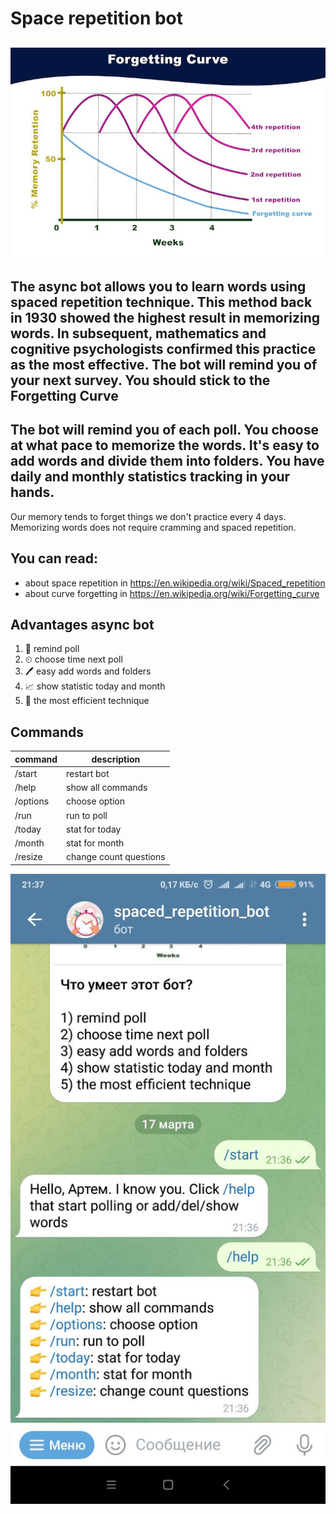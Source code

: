 # Space repetition bot

![forgetting curve](imgs/forgetting%20curve.jpeg "forgetting curve")
---
The async bot allows you to learn words using spaced repetition technique.
This method back in 1930 showed the highest result in memorizing words.
In subsequent, mathematics and cognitive psychologists confirmed this practice as the most effective.
The bot will remind you of your next survey.
You should stick to the Forgetting Curve
---
The bot will remind you of each poll. You choose at what pace to memorize the words.
It's easy to add words and divide them into folders.
You have daily and monthly statistics tracking in your hands.
---
Our memory tends to forget things we don't practice every 4 days.
Memorizing words does not require cramming and spaced repetition.

## You can read:

* about space repetition in https://en.wikipedia.org/wiki/Spaced_repetition
* about curve forgetting in https://en.wikipedia.org/wiki/Forgetting_curve

## Advantages async bot

1) 📨 remind poll
2) ⏲ choose time next poll
3) 🖊 easy add words and folders
4) 📈 show statistic today and month
5) 🧐 the most efficient technique

## Commands

| command  | description            |
|----------|------------------------|
| /start   | restart bot            |
| /help    | show all commands      |
| /options | choose option          |
| /run     | run to poll            |
| /today   | stat for today         |
| /month   | stat for month         |
| /resize  | change count questions |
![screen](imgs/screen.jpg "screen phone")